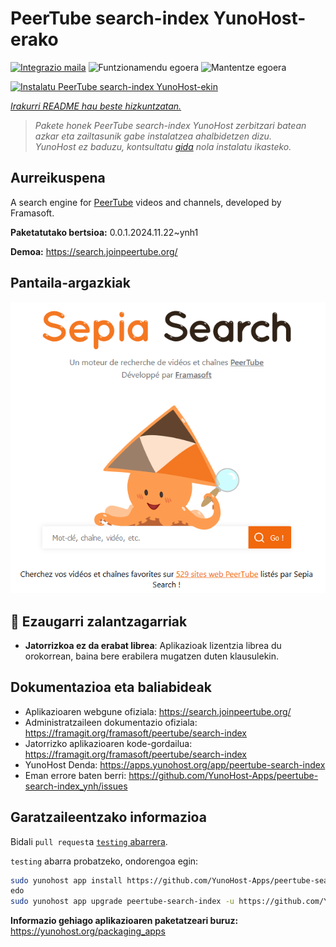 <!--
Ohart ongi: README hau automatikoki sortu da <https://github.com/YunoHost/apps/tree/master/tools/readme_generator>ri esker
EZ editatu eskuz.
-->

# PeerTube search-index YunoHost-erako

[![Integrazio maila](https://dash.yunohost.org/integration/peertube-search-index.svg)](https://ci-apps.yunohost.org/ci/apps/peertube-search-index/) ![Funtzionamendu egoera](https://ci-apps.yunohost.org/ci/badges/peertube-search-index.status.svg) ![Mantentze egoera](https://ci-apps.yunohost.org/ci/badges/peertube-search-index.maintain.svg)

[![Instalatu PeerTube search-index YunoHost-ekin](https://install-app.yunohost.org/install-with-yunohost.svg)](https://install-app.yunohost.org/?app=peertube-search-index)

*[Irakurri README hau beste hizkuntzatan.](./ALL_README.md)*

> *Pakete honek PeerTube search-index YunoHost zerbitzari batean azkar eta zailtasunik gabe instalatzea ahalbidetzen dizu.*  
> *YunoHost ez baduzu, kontsultatu [gida](https://yunohost.org/install) nola instalatu ikasteko.*

## Aurreikuspena

A search engine for [PeerTube](https://joinpeertube.org/) videos and channels, developed by Framasoft.


**Paketatutako bertsioa:** 0.0.1.2024.11.22~ynh1

**Demoa:** <https://search.joinpeertube.org/>

## Pantaila-argazkiak

![PeerTube search-index(r)en pantaila-argazkia](./doc/screenshots/sepia-search-screenshot.png)

## :red_circle: Ezaugarri zalantzagarriak

- **Jatorrizkoa ez da erabat librea**: Aplikazioak lizentzia librea du orokorrean, baina bere erabilera mugatzen duten klausulekin.

## Dokumentazioa eta baliabideak

- Aplikazioaren webgune ofiziala: <https://search.joinpeertube.org/>
- Administratzaileen dokumentazio ofiziala: <https://framagit.org/framasoft/peertube/search-index>
- Jatorrizko aplikazioaren kode-gordailua: <https://framagit.org/framasoft/peertube/search-index>
- YunoHost Denda: <https://apps.yunohost.org/app/peertube-search-index>
- Eman errore baten berri: <https://github.com/YunoHost-Apps/peertube-search-index_ynh/issues>

## Garatzaileentzako informazioa

Bidali `pull request`a [`testing` abarrera](https://github.com/YunoHost-Apps/peertube-search-index_ynh/tree/testing).

`testing` abarra probatzeko, ondorengoa egin:

```bash
sudo yunohost app install https://github.com/YunoHost-Apps/peertube-search-index_ynh/tree/testing --debug
edo
sudo yunohost app upgrade peertube-search-index -u https://github.com/YunoHost-Apps/peertube-search-index_ynh/tree/testing --debug
```

**Informazio gehiago aplikazioaren paketatzeari buruz:** <https://yunohost.org/packaging_apps>
